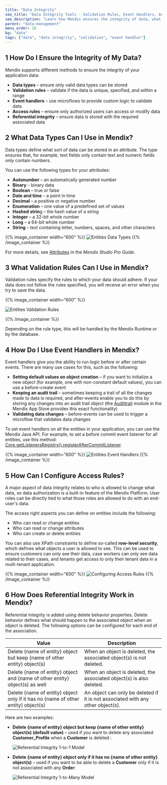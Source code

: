 ```yaml
---
title: "Data Integrity"
seo_title: "Data Integrity Tools - Validation Rules, Event Handlers, Access Rules"
seo_description: "Learn how Mendix ensures the integrity of data, what data types are supported, what validation rules can be used & all about event handlers & access rules."
parent: "data-management"
menu_order: 20
bg: "data"
tags: ["data", "data integrity", "validation", "event handler"]
---
```


## 1 How Do I Ensure the Integrity of My Data?

Mendix supports different methods to ensure the integrity of your application data:

* **Data types** – ensure only valid data types can be stored
* **Validation rules** – validate if the data is unique, specified, and within a range
* **Event handlers** – use microflows to provide custom logic to validate data
* **Access rules** – ensure only authorized users can access or modify data
* **Referential integrity** – ensure data is stored with the required associated data

## 2 What Data Types Can I Use in Mendix?

Data types define what sort of data can be stored in an attribute. The type ensures that, for example, text fields only contain text and numeric fields only contain numbers.

You can use the following types for your attributes:

* **Autonumber** – an automatically generated number
* **Binary** – binary data
* **Boolean** – true or false
* **Date and time** – a point in time
* **Decimal** – a positive or negative number
* **Enumeration** – one value of a predefined set of values
* **Hashed strin**g – the hash value of a string
* **Integer** – a 32-bit whole number
* **Long** – a 64-bit whole number
* **String** – text containing letter, numbers, spaces, and other characters

{{% image_container width="600" %}}
![Entities Data Types](attachments/entity_data_types.png)
{{% /image_container %}}

For more details, see [Attributes](https://docs.mendix.com/refguide/attributes#type-1) in the *Mendix Studio Pro Guide*.

## 3 What Validation Rules Can I Use in Mendix?

Validation rules specify the rules to which your data should adhere. If your data does not follow the rules specified, you will receive an error when you try to save the data.

{{% image_container width="600" %}}

![Entities Validation Rules](attachments/entity_validation_rule.png)

{{% /image_container %}}

Depending on the rule type, this will be handled by the Mendix Runtime or by the database.

## 4 How Do I Use Event Handlers in Mendix?

Event handlers give you the ability to run logic before or after certain events. There are many use cases for this, such as the following:

* **Setting default values on object creation** – if you want to initialize a new object (for example, one with non-constant default values), you can use a before-create event
* **Keeping an audit trail** – sometimes keeping a trail of all the changes made to data is required, and after-events enable you to do this by storing any changes into an audit trail object (the [Audittrail](https://appstore.home.mendix.com/link/app/138/) module in the Mendix App Store provides this exact functionality)
* **Validating data changes** – before-events can be used to trigger a microflow that validates data changes

To set event handlers on all the entities in your application, you can use the Mendix Java API. For example, to set a before commit event listener for all entities, use this method: [Core.getListenersRegistry().registerAfterCommitListener](https://apidocs.mendix.com/7/runtime/index.html?com/mendix/core/actionmanagement/ListenersRegistry.html).

{{% image_container width="600" %}}
![Entities Event Handlers](attachments/entity_event_handler.png)
{{% /image_container %}}

## 5 How Can I Configure Access Rules?

A major aspect of data integrity relates to who is allowed to change what data, so data authorization is a built-in feature of the Mendix Platform. User roles can be directly tied to what those roles are allowed to do with an end-user's data.

The access right aspects you can define on entities include the following:

* Who can read or change entities
* Who can read or change attributes
* Who can create or delete entities

You can also use XPath constraints to define so-called **row-level security**, which defines what objects a user is allowed to see. This can be used to ensure customers can only see their data, case workers can only see data related to their cases, and tenants get access to only their tenant data in a multi-tenant application.

{{% image_container width="600" %}}
![Configuring Access Rules](attachments/entity_access_rules.png)
{{% /image_container %}}

## 6 How Does Referential Integrity Work in Mendix?

Referential integrity is added using delete behavior properties. Delete behavior defines what should happen to the associated object when an object is deleted. The following options can be configured for each end of the association.

| Value |	Description |
| --- | --- |
| Delete {name of entity} object but keep {name of other entity} object(s) | When an object is deleted, the associated object(s) is not deleted. |
| Delete {name of entity} object and {name of other entity} object(s) as well | When an object is deleted, the associated object(s) is also deleted. |
| Delete {name of entity} object only if it has no {name of other entity} object(s)	| An object can only be deleted if it is not associated with any other object(s). |

Here are two examples:

* **Delete {name of entity} object but keep {name of other entity} object(s) (default value)** – used if you want to delete any associated **Customer_Profile** when a **Customer** is deleted :

  ![Referential Integrity 1-to-1 Model](attachments/referential-integrity-1.png)

* **Delete {name of entity} object only if it has no {name of other entity} object(s)** – used if you want to be able to delete a **Customer** only if it is not associated with any **Order**:

  ![Referential Integrity 1-to-Many Model](attachments/referential-integrity-2.png)
